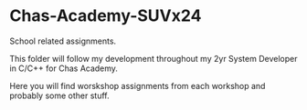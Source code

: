 # Chas-Academy-SUVx24

School related assignments.

This folder will follow my development throughout my 2yr System Developer in C/C++ for Chas Academy. 

Here you will find worskshop assignments from each workshop and probably some other stuff.